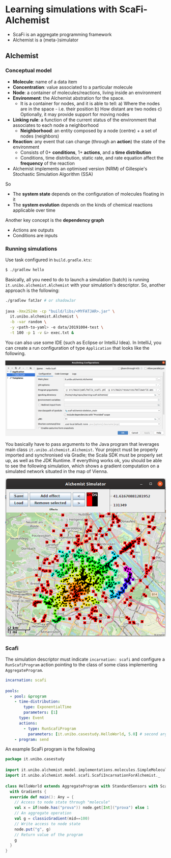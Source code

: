 # Learning simulations with ScaFi-Alchemist

* ScaFi is an aggregate programming framework
* Alchemist is a (meta-)simulator

## Alchemist

### Conceptual model

- **Molecule**: name of a data item
- **Concentration**: value associated to a particular molecule
- **Node**: a container of molecules/reactions, living inside an environment
- **Environment**: the Alchemist abstration for the space.
    - It is a container for nodes, and it is able to tell:
  a) Where the nodes are in the space - i.e. their position
  b) How distant are two nodes
  c) Optionally, it may provide support for moving nodes
- **Linking rule**: a function of the current status of the environment that associates to each node a
  neighborhood
    - **Neighborhood**: an entity composed by a node (centre) + a set of nodes (neighbors)
- **Reaction**: any event that can change (through an **action**) the state of the environment
    - Consists of 0+ **conditions**, 1+ **actions**, and a **time distribution**
    - Conditions, time distribution, static rate, and rate equation affect the **frequency** of the reaction
- Alchemist implements an optimised version (NRM) of Gillespie's Stochastic Simulation Algorithm (SSA)

So

- The **system state** depends on the configuration of molecules floating in it
- The **system evolution** depends on the kinds of chemical reactions applicable over time

Another key concept is the **dependency graph**

- Actions are outputs
- Conditions are inputs

### Running simulations

Use task configured in `build.gradle.kts`:

```bash
$ ./gradlew hello
```

Basically, all you need to do to launch a simulation (batch) is running `it.unibo.alchemist.Alchemist`
 with your simulation's descriptor. So, another approach is the following:

```bash
./gradlew fatJar # or shadowJar

java -Xmx2524m -cp "build/libs/<MYFATJAR>.jar" \
  it.unibo.alchemist.Alchemist \
  -b -var random \
  -y <path-to-yaml> -e data/20191004-test \
  -t 100 -p 1 -v &> exec.txt &
```

You can also use some IDE (such as Eclipse or IntelliJ Idea).
In IntelliJ, you can create a run configuration of type `Application`
that looks like the following.

![](assets/imgs/intellij-run-configuration.png)

You basically have to pass arguments to the Java program that 
 leverages main class `it.unibo.alchemist.Alchemist`.
Your project must be properly imported and synchronised via Gradle;
 the Scala SDK must be properly set up, as well as the JDK Runtime.
If everything works ok, you should be able to see the following simulation,
which shows a gradient computation on a simulated network situated in the map of Vienna.

![](assets/imgs/gradient-vienna.png)

### Scafi

The simulation descriptor must indicate `incarnation: scafi`
 and configure a `RunScafiProgram` action
 pointing to the class of some class implementing `AggregateProgram`.

```yaml
incarnation: scafi

pools:
  - pool: &program
    - time-distribution:
        type: ExponentialTime
        parameters: [1]
      type: Event
      actions:
        - type: RunScafiProgram
          parameters: [it.unibo.casestudy.HelloWorld, 5.0] # second argument is retention time
    - program: send
```
An example ScaFi program is the following

```scala
package it.unibo.casestudy

import it.unibo.alchemist.model.implementations.molecules.SimpleMolecule
import it.unibo.alchemist.model.scafi.ScafiIncarnationForAlchemist._

class HelloWorld extends AggregateProgram with StandardSensors with ScafiAlchemistSupport
  with Gradients {
  override def main(): Any = {
    // Access to node state through "molecule"
    val x = if(node.has("prova")) node.get[Int]("prova") else 1
    // An aggregate operation
    val g = classicGradient(mid==100)
    // Write access to node state
    node.put("g", g)
    // Return value of the program
    g
  }
}
```
